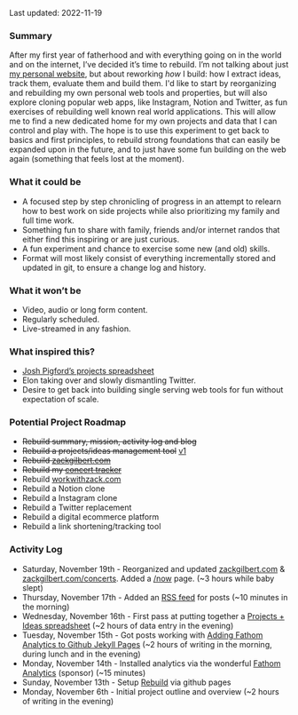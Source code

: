 Last updated: 2022-11-19

### Summary
After my first year of fatherhood and with everything going on in the world and on the internet, I’ve decided it’s time to rebuild. I’m not talking about just [my personal website](http://zackgilbert.com), but about reworking _how_ I build: how I extract ideas, track them, evaluate them and build them. I'd like to start by reorganizing and rebuilding my own personal web tools and properties, but will also explore cloning popular web apps, like Instagram, Notion and Twitter, as fun exercises of rebuilding well known real world applications. This will allow me to find a new dedicated home for my own projects and data that I can control and play with. The hope is to use this experiment to get back to basics and first principles, to rebuild strong foundations that can easily be expanded upon in the future, and to just have some fun building on the web again (something that feels lost at the moment).

### What it could be
* A focused step by step chronicling of progress in an attempt to relearn how to best work on side projects while also prioritizing my family and full time work.
* Something fun to share with family, friends and/or internet randos that either find this inspiring or are just curious.
* A fun experiment and chance to exercise some new (and old) skills.
* Format will most likely consist of everything incrementally stored and updated in git, to ensure a change log and history.

### What it won’t be
* Video, audio or long form content.
* Regularly scheduled.
* Live-streamed in any fashion.

### What inspired this?
* [Josh Pigford’s projects spreadsheet](https://twitter.com/shpigford/status/1033032915175858176?s=46&t=8UnaRcO0QWgP3l21v-zrBw)
* Elon taking over and slowly dismantling Twitter.
* Desire to get back into building single serving web tools for fun without expectation of scale.

### Potential Project Roadmap
* ~~Rebuild summary, mission, activity log and blog~~
* ~~Rebuild a projects/ideas management tool~~ [v1](https://docs.google.com/spreadsheets/d/12vxRYLiDF-cSlhvIf2hHiJ6oE1ZQD79s41yMkZIYIS0/edit?usp=sharing)
* ~~Rebuild [zackgilbert.com](https://zackgilbert.com)~~
* ~~Rebuild my [concert tracker](https://zackgilbert.com/concerts)~~
* Rebuild [workwithzack.com](http://workwithzack.com)
* Rebuild a Notion clone
* Rebuild a Instagram clone
* Rebuild a Twitter replacement
* Rebuild a digital ecommerce platform
* Rebuild a link shortening/tracking tool

### Activity Log
* Saturday, November 19th - Reorganized and updated [zackgilbert.com](https://zackgilbert.com) & [zackgilbert.com/concerts](https://zackgilbert.com/concerts). Added a [/now](/now) page. (~3 hours while baby slept)
* Thursday, November 17th - Added an [RSS feed](https://rebuild.zackgilbert.com/feed.xml) for posts (~10 minutes in the morning)
* Wednesday, November 16th - First pass at putting together a [Projects + Ideas spreadsheet](https://docs.google.com/spreadsheets/d/12vxRYLiDF-cSlhvIf2hHiJ6oE1ZQD79s41yMkZIYIS0/edit?usp=sharing) (~2 hours of data entry in the evening)
* Tuesday, November 15th - Got posts working with [Adding Fathom Analytics to Github Jekyll Pages](https://rebuild.zackgilbert.com/2022/11/15/adding-fathom-analytics-to-github-jekyll-pages) (~2 hours of writing in the morning, during lunch and in the evening)
* Monday, November 14th - Installed analytics via the wonderful [Fathom Analytics](https://usefathom.com/ref/DNQLHG) (sponsor) (~15 minutes)
* Sunday, November 13th - Setup [Rebuild](https://rebuild.zackgilbert.com) via github pages
* Monday, November 6th - Initial project outline and overview (~2 hours of writing in the evening)

